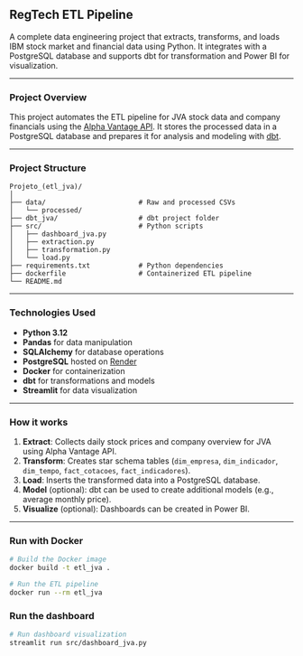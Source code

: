   ##  RegTech ETL Pipeline

A complete data engineering project that extracts, transforms, and loads IBM stock market and financial data using Python. It integrates with a PostgreSQL database and supports dbt for transformation and Power BI for visualization.

---

###  Project Overview

This project automates the ETL pipeline for JVA stock data and company financials using the [Alpha Vantage API](https://www.alphavantage.co/). It stores the processed data in a PostgreSQL database and prepares it for analysis and modeling with [dbt](https://www.getdbt.com/).

---

### Project Structure

```
Projeto_(etl_jva)/
│
├── data/                       # Raw and processed CSVs
│   └── processed/
├── dbt_jva/                    # dbt project folder
├── src/                        # Python scripts
│   ├── dashboard_jva.py
│   ├── extraction.py
│   ├── transformation.py
│   └── load.py
├── requirements.txt            # Python dependencies
├── dockerfile                  # Containerized ETL pipeline
└── README.md
```

---

### Technologies Used

- **Python 3.12**
- **Pandas** for data manipulation
- **SQLAlchemy** for database operations 
- **PostgreSQL** hosted on [Render](https://render.com/)
- **Docker** for containerization 
- **dbt** for transformations and models 
- **Streamlit** for data visualization

---

###  How it works

1. **Extract**: Collects daily stock prices and company overview for JVA using Alpha Vantage API.
2. **Transform**: Creates star schema tables (`dim_empresa`, `dim_indicador`, `dim_tempo`, `fact_cotacoes`, `fact_indicadores`).
3. **Load**: Inserts the transformed data into a PostgreSQL database.
4. **Model** (optional): dbt can be used to create additional models (e.g., average monthly price).
5. **Visualize** (optional): Dashboards can be created in Power BI.

---

###  Run with Docker

```bash
# Build the Docker image
docker build -t etl_jva .

# Run the ETL pipeline
docker run --rm etl_jva
```
###  Run the dashboard

```bash
# Run dashboard visualization
streamlit run src/dashboard_jva.py
```
